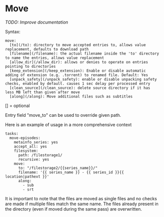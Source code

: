 # Move

*TODO: Improve documentation*

Syntax:

```
move:
  [to](/to): directory to move accepted entries to, allows value replacement, defaults to download path
  [filename](/filename): the actual filename inside the 'to' directory to name the entries, allows value replacement
  [allow_dir](/allow_dir): allows or denies to operate on entries pointing to directories
  [keep_extension](/keep_extension): Enable or disable automatic adding of extension (e.g. .torrent) to renamed file. Default: Yes
  [unpack_safety](/unpack_safety): enable or disable unpacking safety checks, enabled by default. causes 1 sec delay per processed entry
  [clean_source](/clean_source): delete source directory if it has less MB left than given after move
  [along](/along): Move additional files such as subtitles
```

[] = optional

Entry field "move_to" can be used to override given path.

Here is an example of usage in a more comprehensive context

```
tasks:
  move-episodes:
    metainfo_series: yes 
    accept_all: yes 
    filesystem:
      path: /filestorage1/
      recursive: yes 
    move:
      to: "/filestorage2/{{series_name}}/"
      filename: '{{ series_name }} - {{ series_id }}{{ location|pathext }}'
      along:
        - sub
        - srt
```

It is important to note that the files are moved as single files and no checks are made if multiple files match the same name. The files already present in the directory (even if moved during the same pass) are overwritten.